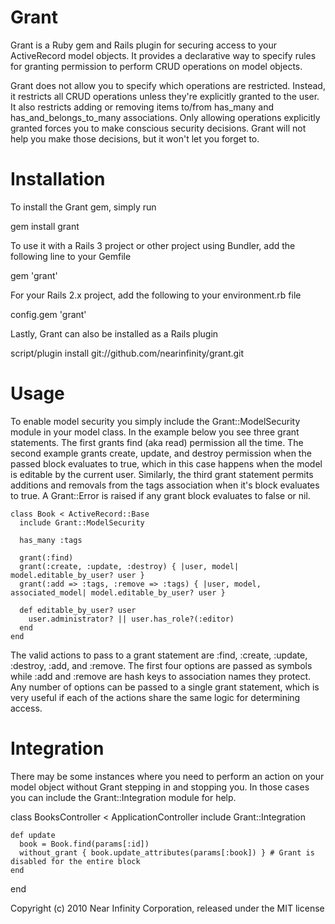 Grant
=====

Grant is a Ruby gem and Rails plugin for securing access to your ActiveRecord model objects. It provides a declarative way to specify rules for granting permission to perform CRUD operations on model objects. 

Grant does not allow you to specify which operations are restricted. Instead, it restricts all CRUD operations unless they're explicitly granted to the user. It also restricts adding or removing items to/from has_many and has_and_belongs_to_many associations. Only allowing operations explicitly granted forces you to make conscious security decisions. Grant will not help you make those decisions, but it won't let you forget to.

Installation
============

To install the Grant gem, simply run

  gem install grant
  
To use it with a Rails 3 project or other project using Bundler, add the following line to your Gemfile

  gem 'grant'
  
For your Rails 2.x project, add the following to your environment.rb file

  config.gem 'grant'

Lastly, Grant can also be installed as a Rails plugin
  
  script/plugin install git://github.com/nearinfinity/grant.git

Usage
=====

To enable model security you simply include the Grant::ModelSecurity module in your model class. In the example below you see three grant statements. The first grants find (aka read) permission all the time. The second example grants create, update, and destroy permission when the passed block evaluates to true, which in this case happens when the model is editable by the current user. Similarly, the third grant statement permits additions and removals from the tags association when it's block evaluates to true. A Grant::Error is raised if any grant block evaluates to false or nil.

	class Book < ActiveRecord::Base
	  include Grant::ModelSecurity

	  has_many :tags
  
	  grant(:find)
	  grant(:create, :update, :destroy) { |user, model| model.editable_by_user? user }
	  grant(:add => :tags, :remove => :tags) { |user, model, associated_model| model.editable_by_user? user }

	  def editable_by_user? user
	    user.administrator? || user.has_role?(:editor) 
	  end
	end

The valid actions to pass to a grant statement are :find, :create, :update, :destroy, :add, and :remove. The first four options are passed as symbols while :add and :remove are hash keys to association names they protect. Any number of options can be passed to a single grant statement, which is very useful if each of the actions share the same logic for determining access.

Integration
===========

There may be some instances where you need to perform an action on your model object without Grant stepping in and stopping you. In those cases you can include the Grant::Integration module for help.

  class BooksController < ApplicationController
    include Grant::Integration
    
    def update
      book = Book.find(params[:id])
      without_grant { book.update_attributes(params[:book]) } # Grant is disabled for the entire block
    end
  end

Copyright (c) 2010 Near Infinity Corporation, released under the MIT license
